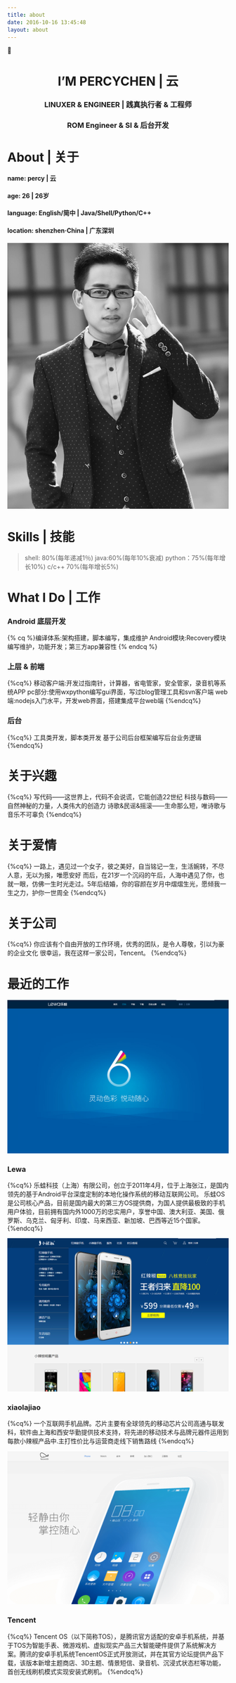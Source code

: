 ```yaml
---
title: about
date: 2016-10-16 13:45:48
layout: about
---
```



# <center>I’M PERCYCHEN | 云</center>
### <center>LINUXER & ENGINEER | 践真执行者 & 工程师</center>
### <center>ROM Engineer & SI & 后台开发</center>

# About | 关于

#### name: percy | 云
#### age: 26 | 26岁
#### language: English/简中 | Java/Shell/Python/C++
#### location: shenzhen·China | 广东深圳

![me](/img/me.jpg)

# Skills | 技能

> shell: 80%(每年递减1％)
> java:60%(每年10%衰减)
> python：75%(每年增长10%)
> c/c++ 70%(每年增长5%)

# What I Do | 工作


### Android 底层开发


{% cq %}编译体系:架构搭建，脚本编写，集成维护
Android模块:Recovery模块编写维护，功能开发；第三方app兼容性
{% endcq %}

### 上层 & 前端
{%cq%}
移动客户端:开发过指南针，计算器，省电管家，安全管家，录音机等系统APP
pc部分:使用wxpython编写gui界面，写过blog管理工具和svn客户端
web端:nodejs入门水平，开发web界面，搭建集成平台web端
{%endcq%}

### 后台

{%cq%}
工具类开发，脚本类开发
基于公司后台框架编写后台业务逻辑
{%endcq%}

# 关于兴趣

{%cq%}
写代码——这世界上，代码不会说谎，它能创造22世纪
科技与数码——自然神秘的力量，人类伟大的创造力
诗歌&民谣&摇滚——生命那么短，唯诗歌与音乐不可辜负
{%endcq%}

# 关于爱情
{%cq%}
一路上，遇见过一个女子，彼之美好，自当铭记一生，生活婉转，不尽人意，无以为报，唯愿安好
而后，在21岁一个沉闷的午后，人海中遇见了你，也就一眼，仿佛一生时光走过。5年后结婚，你的容颜在岁月中熠熠生光，愿倾我一生之力，护你一世周全
{%endcq%}

# 关于公司
{%cq%}
你应该有个自由开放的工作环境，优秀的团队，是令人尊敬，引以为豪的企业文化
很幸运，我在这样一家公司，Tencent。
{%endcq%}

# 最近的工作

<a href="http://www.lewaos.com"><img src="/img/lewa.png"></a>

### Lewa

{%cq%}
乐蛙科技（上海）有限公司，创立于2011年4月，位于上海张江，是国内领先的基于Android平台深度定制的本地化操作系统的移动互联网公司。
乐蛙OS是公司核心产品，目前是国内最大的第三方OS提供商，为国人提供最极致的手机用户体验，目前拥有国内外1000万的忠实用户，享誉中国、澳大利亚、美国、俄罗斯、乌克兰、匈牙利、印度、马来西亚、新加坡、巴西等近15个国家。
{%endcq%}

<a href="http://www.xiaolajiao.com"><img src="/img/xiaolajiao.png"></a>
### xiaolajiao

{%cq%}
一个互联网手机品牌。芯片主要有全球领先的移动芯片公司高通与联发科，软件由上海和西安华勤提供技术支持，将先进的移动技术与品牌元器件运用到每款小辣椒产品中.主打性价比与运营商走线下销售路线
{%endcq%}

<a href="http://tos.qq.com"><img src="/img/tos.png"></a>
### Tencent
{%cq%}
Tencent OS（以下简称TOS），是腾讯官方适配的安卓手机系统，并基于TOS为智能手表、微游戏机、虚拟现实产品三大智能硬件提供了系统解决方案。腾讯的安卓手机系统TencentOS正式开放测试，并在其官方论坛提供产品下载，该版本新增主题商店、3D主题、情景短信、录音机、沉浸式状态栏等功能，首创无线刷机模式实现安装式刷机。
{%endcq%}
